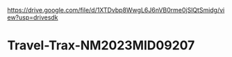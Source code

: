 https://drive.google.com/file/d/1XTDvbp8WwgL6J6nVB0rme0jSlQtSmidg/view?usp=drivesdk
# Travel-Trax-NM2023MID09207

